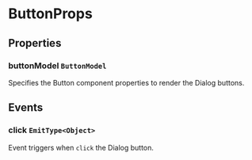# ButtonProps

## Properties

### buttonModel `ButtonModel`

Specifies the Button component properties to render the Dialog buttons.

## Events

### click  `EmitType<Object>`

Event triggers when `click` the Dialog button.
